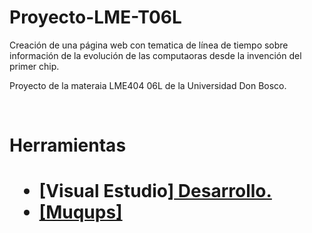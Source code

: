 # Proyecto-LME-T06L
<p>Creación de una página web con tematica de línea de tiempo sobre información de la evolución de las computaoras desde la invención del primer chip.<p/>
<p>Proyecto de la materaia LME404 06L de la Universidad Don Bosco.<p/>
<br>
<h1>Herramientas<h1/>
 <ul>
   <li>[Visual Estudio]<a href=https://code.visualstudio.com<a/> Desarrollo.
  <li>[Muqups]
    

